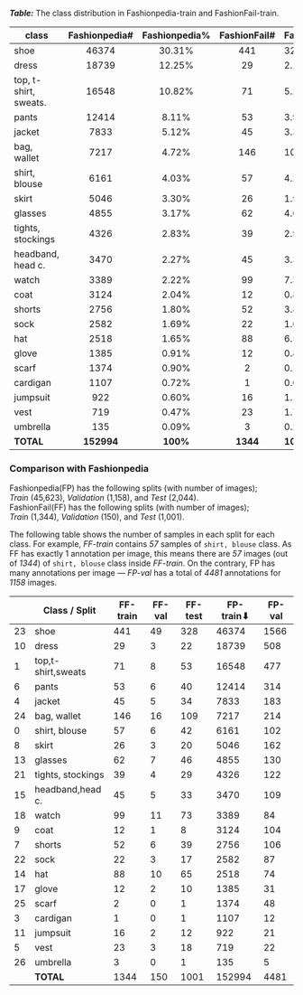 **_Table:_** The class distribution in Fashionpedia-train and FashionFail-train.

| class                 | Fashionpedia# | Fashionpedia% | FashionFail# | FashionFail# |
|-----------------------|:-------------:|:-------------:|:------------:|--------------|
| shoe                  |     46374     |    30.31\%    |     441      | 32.81\%      |
| dress                 |     18739     |    12.25\%    |      29      | 2.16\%       |
| top, t-shirt, sweats. |     16548     |    10.82\%    |      71      | 5.28\%       |
| pants                 |     12414     |    8.11\%     |      53      | 3.94\%       |
| jacket                |     7833      |    5.12\%     |      45      | 3.35\%       |
| bag, wallet           |     7217      |    4.72\%     |     146      | 10.86\%      |
| shirt, blouse         |     6161      |    4.03\%     |      57      | 4.24\%       |
| skirt                 |     5046      |    3.30\%     |      26      | 1.93\%       |
| glasses               |     4855      |    3.17\%     |      62      | 4.61\%       |
| tights, stockings     |     4326      |    2.83\%     |      39      | 2.90\%       |
| headband, head c.     |     3470      |    2.27\%     |      45      | 3.35\%       |
| watch                 |     3389      |    2.22\%     |      99      | 7.37\%       |
| coat                  |     3124      |    2.04\%     |      12      | 0.89\%       |
| shorts                |     2756      |    1.80\%     |      52      | 3.87\%       |
| sock                  |     2582      |    1.69\%     |      22      | 1.64\%       |
| hat                   |     2518      |    1.65\%     |      88      | 6.55\%       |
| glove                 |     1385      |    0.91\%     |      12      | 0.89\%       |
| scarf                 |     1374      |    0.90\%     |      2       | 0.15\%       |
| cardigan              |     1107      |    0.72\%     |      1       | 0.07\%       |
| jumpsuit              |      922      |    0.60\%     |      16      | 1.19\%       |
| vest                  |      719      |    0.47\%     |      23      | 1.71\%       |
| umbrella              |      135      |    0.09\%     |      3       | 0.22\%       |
| **TOTAL**             |  **152994**   |   **100\%**   |   **1344**   | **100\%**    |


### Comparison with Fashionpedia

Fashionpedia(FP) has the following splits (with number of images);\
*Train* (45,623), *Validation* (1,158), and *Test* (2,044). \
FashionFail(FF) has the following splits (with number of images);\
*Train* (1,344), *Validation* (150), and *Test* (1,001).

The following table shows the number of samples in each split for each class. For example, *FF-train*
contains *57* samples of `shirt, blouse` class. As FF has exactly 1 annotation per image, this means
there are *57* images (out of *1344*) of `shirt, blouse` class inside *FF-train*. On the contrary, FP
has many annotations per image — *FP-val* has a total of *4481* annotations for *1158* images.

|    | Class / Split      | FF-train | FF-val | FF-test | FP-train⬇ | FP-val |
|----|--------------------|----------|--------|---------|-----------|--------|
| 23 | shoe               | 441      | 49     | 328     | 46374     | 1566   |
| 10 | dress              | 29       | 3      | 22      | 18739     | 508    |
| 1  | top,t-shirt,sweats | 71       | 8      | 53      | 16548     | 477    |
| 6  | pants              | 53       | 6      | 40      | 12414     | 314    |
| 4  | jacket             | 45       | 5      | 34      | 7833      | 183    |
| 24 | bag, wallet        | 146      | 16     | 109     | 7217      | 214    |
| 0  | shirt, blouse      | 57       | 6      | 42      | 6161      | 102    |
| 8  | skirt              | 26       | 3      | 20      | 5046      | 162    |
| 13 | glasses            | 62       | 7      | 46      | 4855      | 130    |
| 21 | tights, stockings  | 39       | 4      | 29      | 4326      | 122    |
| 15 | headband,head c.   | 45       | 5      | 33      | 3470      | 109    |
| 18 | watch              | 99       | 11     | 73      | 3389      | 84     |
| 9  | coat               | 12       | 1      | 8       | 3124      | 104    |
| 7  | shorts             | 52       | 6      | 39      | 2756      | 106    |
| 22 | sock               | 22       | 3      | 17      | 2582      | 87     |
| 14 | hat                | 88       | 10     | 65      | 2518      | 74     |
| 17 | glove              | 12       | 2      | 10      | 1385      | 31     |
| 25 | scarf              | 2        | 0      | 1       | 1374      | 48     |
| 3  | cardigan           | 1        | 0      | 1       | 1107      | 12     |
| 11 | jumpsuit           | 16       | 2      | 12      | 922       | 21     |
| 5  | vest               | 23       | 3      | 18      | 719       | 22     |
| 26 | umbrella           | 3        | 0      | 1       | 135       | 5      |
|    | **TOTAL**          | 1344     | 150    | 1001    | 152994    | 4481   |
